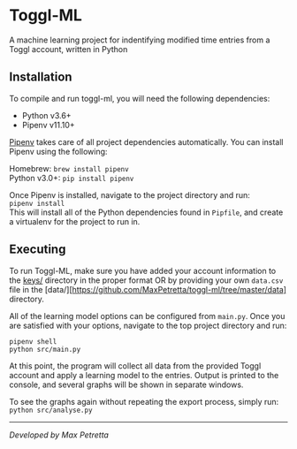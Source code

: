 # Toggl-ML
A machine learning project for indentifying modified time entries from a Toggl account, written in Python

## Installation
To compile and run toggl-ml, you will need the following dependencies:
* Python v3.6+
* Pipenv v11.10+

[Pipenv](https://github.com/pypa/pipenv) takes care of all project dependencies automatically.  You can install Pipenv using the following:  

Homebrew: `brew install pipenv`  
Python v3.0+: `pip install pipenv`  

Once Pipenv is installed, navigate to the project directory and run:  
`pipenv install`  
This will install all of the Python dependencies found in `Pipfile`, and create a virtualenv for the project to run in.

## Executing
To run Toggl-ML, make sure you have added your account information to the [keys/](https://github.com/MaxPetretta/toggl-ml/tree/master/keys) directory in the proper format OR by providing your own `data.csv` file in the [data/][https://github.com/MaxPetretta/toggl-ml/tree/master/data] directory.  

All of the learning model options can be configured from `main.py`.  Once you are satisfied with your options, navigate to the top project directory and run:
```
pipenv shell
python src/main.py
```
At this point, the program will collect all data from the provided Toggl account and apply a learning model to the entries.  Output is printed to the console, and several graphs will be shown in separate windows.

To see the graphs again without repeating the export process, simply run:  
`python src/analyse.py`

---

_Developed by Max Petretta_
